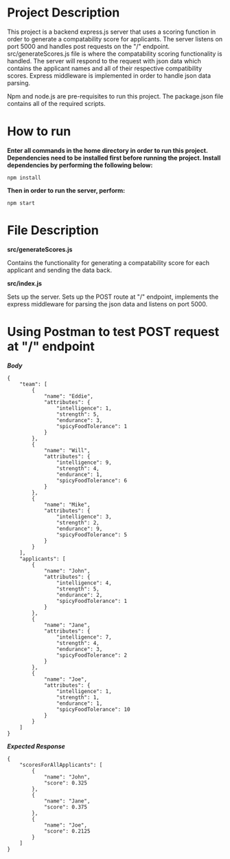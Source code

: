 # Project Description

This project is a backend express.js server that uses a scoring function in order to generate a compatability score for applicants. The server listens on port 5000 and handles post requests on the "/" endpoint. src/generateScores.js file is where the compatability scoring functionality is handled. The server will respond to the request with json data which contains the applicant names and all of their respective compatibility scores. Express middleware is implemented in order to handle json data parsing.

Npm and node.js are pre-requisites to run this project. The package.json file contains all of the required scripts.

# How to run

**Enter all commands in the home directory in order to run this project. Dependencies need to be installed first before running the project. Install dependencies by performing the following below:**

```
npm install
```

**Then in order to run the server, perform:**

```
npm start
```

# File Description

**src/generateScores.js**

Contains the functionality for generating a compatability score for each applicant and sending the data back.

**src/index.js**

Sets up the server. Sets up the POST route at "/" endpoint, implements the express middleware for parsing the json data and listens on port 5000.

# Using Postman to test POST request at "/" endpoint

**_Body_**

```
{
    "team": [
        {
            "name": "Eddie",
            "attributes": {
                "intelligence": 1,
                "strength": 5,
                "endurance": 3,
                "spicyFoodTolerance": 1
            }
        },
        {
            "name": "Will",
            "attributes": {
                "intelligence": 9,
                "strength": 4,
                "endurance": 1,
                "spicyFoodTolerance": 6
            }
        },
        {
            "name": "Mike",
            "attributes": {
                "intelligence": 3,
                "strength": 2,
                "endurance": 9,
                "spicyFoodTolerance": 5
            }
        }
    ],
    "applicants": [
        {
            "name": "John",
            "attributes": {
                "intelligence": 4,
                "strength": 5,
                "endurance": 2,
                "spicyFoodTolerance": 1
            }
        },
        {
            "name": "Jane",
            "attributes": {
                "intelligence": 7,
                "strength": 4,
                "endurance": 3,
                "spicyFoodTolerance": 2
            }
        },
        {
            "name": "Joe",
            "attributes": {
                "intelligence": 1,
                "strength": 1,
                "endurance": 1,
                "spicyFoodTolerance": 10
            }
        }
    ]
}
```

**_Expected Response_**

```
{
    "scoresForAllApplicants": [
        {
            "name": "John",
            "score": 0.325
        },
        {
            "name": "Jane",
            "score": 0.375
        },
        {
            "name": "Joe",
            "score": 0.2125
        }
    ]
}
```